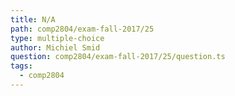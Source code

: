 ```yaml
---
title: N/A
path: comp2804/exam-fall-2017/25
type: multiple-choice
author: Michiel Smid
question: comp2804/exam-fall-2017/25/question.ts
tags:
  - comp2804
---
```


